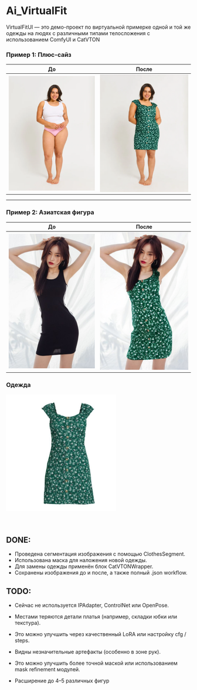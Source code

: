 # Ai_VirtualFit

VirtualFitUI — это демо-проект по виртуальной примерке одной и той же одежды на людях с различными типами телосложения с использованием ComfyUI и CatVTON

### Пример 1: Плюс-сайз

| До | После |
|----|-------|
| <img src="images/plus_size_before.png" width="300"/> | <img src="images/plus_size_after.png" width="300"/> |


---

### Пример 2: Азиатская фигура

| До | После |
|----|-------|
| <img src="images/asian_before.jpg" width="300"/> | <img src="images/asian_after.png" width="300"/> 

### Одежда

<img src="images/dress.jpg" width="300"/>
<br>
<br>
<br>

## DONE:
- Проведена сегментация изображения с помощью ClothesSegment.
- Использована маска для наложения новой одежды.
- Для замены одежды применён блок CatVTONWrapper.
- Сохранены изображения до и после, а также полный .json workflow.

## TODO:


- Сейчас не используется IPAdapter, ControlNet или OpenPose.

- Местами теряются детали платья (например, складки юбки или текстура).

- Это можно улучшить через качественный LoRA или настройку cfg / steps.

- Видны незначительные артефакты (особенно в зоне рук).

- Это можно улучшить более точной маской или использованием mask refinement модулей.

- Расширение до 4–5 различных фигур 
